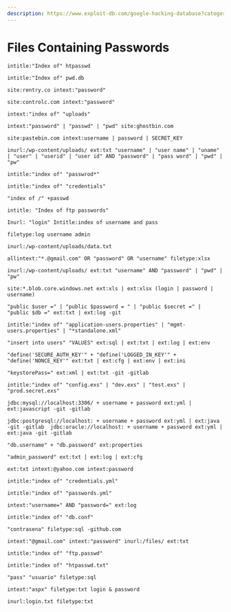 ```yaml
---
description: https://www.exploit-db.com/google-hacking-database?category=1
---
```


# Files Containing Passwords

```
intitle:"Index of" htpasswd
```

```
intitle:"Index of" pwd.db
```

```
site:rentry.co intext:"password"
```

```
site:controlc.com intext:"password"
```

```
intext:"index of" "uploads"
```

```
intext:"password" | "passwd" | "pwd" site:ghostbin.com
```

```
site:pastebin.com intext:username | password | SECRET_KEY
```

```
inurl:/wp-content/uploads/ ext:txt "username" | "user name" | "uname" | "user" | "userid" | "user id" AND "password" | "pass word" | "pwd" | "pw"
```

```
intitle:"index of" "passwrod*"
```

```
intitle:"index of" "credentials"
```

```
"index of /" +passwd
```

```
intitle: "Index of ftp passwords"
```

```
Inurl: "login" Intitle:index of username and pass
```

```
filetype:log username admin
```

```
inurl:/wp-content/uploads/data.txt
```

```
allintext:"*.@gmail.com" OR "password" OR "username" filetype:xlsx
```

```
inurl:/wp-content/uploads/ ext:txt "username" AND "password" | "pwd" | "pw"
```

```
site:*.blob.core.windows.net ext:xls | ext:xlsx (login | password | username)
```

```
"public $user =" | "public $password = " | "public $secret =" | "public $db =" ext:txt | ext:log -git
```

```
intitle:"index of" "application-users.properties" | "mgmt-users.properties" | "*standalone.xml"
```

```
"insert into users" "VALUES" ext:sql | ext:txt | ext:log | ext:env
```

```
"define('SECURE_AUTH_KEY'" + "define('LOGGED_IN_KEY'" + "define('NONCE_KEY'" ext:txt | ext:cfg | ext:env | ext:ini
```

```
"keystorePass=" ext:xml | ext:txt -git -gitlab
```

```
intitle:"index of" "config.exs" | "dev.exs" | "test.exs" | "prod.secret.exs"
```

```
jdbc:mysql://localhost:3306/ + username + password ext:yml | ext:javascript -git -gitlab
```

```
jdbc:postgresql://localhost: + username + password ext:yml | ext:java -git -gitlab	jdbc:oracle://localhost: + username + password ext:yml | ext:java -git -gitlab
```

```
"db.username" + "db.password" ext:properties
```

```
"admin_password" ext:txt | ext:log | ext:cfg
```

```
ext:txt intext:@yahoo.com intext:password
```

```
intitle:"index of" "credentials.yml"
```

```
intitle:"index of" "passwords.yml"
```

```
intext:"username=" AND "password=" ext:log
```

```
intitle:"index of" "db.conf"
```

```
"contrasena" filetype:sql -github.com
```

```
intext:"@gmail.com" intext:"password" inurl:/files/ ext:txt
```

```
intitle:"index of" "ftp.passwd"
```

```
intitle:"index of" "htpasswd.txt"
```

```
"pass" "usuario" filetype:sql
```

```
intext:"aspx" filetype:txt login & password
```

```
inurl:login.txt filetype:txt
```
